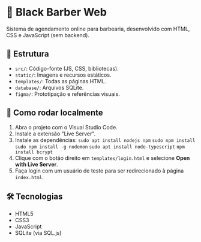 # 💈 Black Barber Web

Sistema de agendamento online para barbearia, desenvolvido com HTML, CSS e JavaScript (sem backend).

## 📁 Estrutura
- `src/`: Código-fonte (JS, CSS, bibliotecas).
- `static/`: Imagens e recursos estáticos.
- `templates/`: Todas as páginas HTML.
- `database/`: Arquivos SQLite.
- `figma/`: Prototipação e referências visuais.

## 🚀 Como rodar localmente
1. Abra o projeto com o Visual Studio Code.
2. Instale a extensão "Live Server".
3. Instale as dependências:
`sudo apt install nodejs npm`
`sudo npm install`
`sudo npm install -g nodemon`
`sudo apt install node-typescript`
`npm install bcrypt`
4. Clique com o botão direito em `templates/login.html` e selecione **Open with Live Server**.
5. Faça login com um usuário de teste para ser redirecionado à página `index.html`.

## 🛠️ Tecnologias
- HTML5
- CSS3
- JavaScript
- SQLite (via SQL.js)
